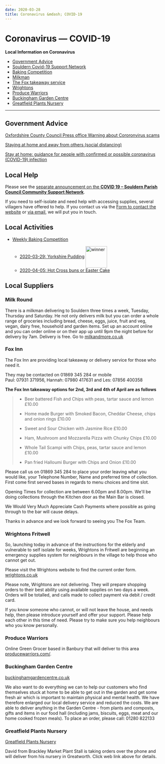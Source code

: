 ```yaml
---
date: 2020-03-28
title: Coronavirus &mdash; COVID-19
---
```

<style>
li img {width:5em; vertical-align:middle}
</style>

# Coronavirus &mdash; COVID-19

**Local Information on Coronavirus**

 * [Government Advice](#government-advice)
 * [Souldern Covid-19 Support Network](#local-help)
 * [Baking Competition](#baking)
 * [Milkman](#milk-round)
 * [The Fox takeaway service](#fox-inn)
 * [Wrightons](#wrightons-fritwell)
 * [Produce Warriors](#produce-warriors)
 * [Buckingham Garden Centre](#buckingham-garden-centre)
 * [Greatfield Plants Nursery](#greatfield-plants-nursery)

---

## Government Advice


[Oxfordshire County Council Press office Warning about Cororonvirus scams](https://news.oxfordshire.gov.uk/oxfordshire-residents-warned-against-coronavirus-scams/)


[Staying at home and away from others (social distancing)](https://www.gov.uk/government/publications/full-guidance-on-staying-at-home-and-away-from-others/full-guidance-on-staying-at-home-and-away-from-others)


[Stay at home: guidance for people with confirmed or possible coronavirus (COVID-19) infection](https://www.gov.uk/government/publications/covid-19-stay-at-home-guidance/stay-at-home-guidance-for-people-with-confirmed-or-possible-coronavirus-covid-19-infection)



## Local Help

Please see the [separate announcement on the **COVID 19 – Souldern Parish Council Community Support Network**](covid-19-support).

If you need to self-isolate and need help with accessing supplies,
several villagers have offered to help. If you contact us via the [Form to
contact the website](/home/contact-website) or [via email](mailto:website@souldern.org),
we will put you in touch.

## Local Activities

 * <span id="baking"></span>[Weekly Baking Competition](recipes2020#weekly-baking-competition)

    *  [2020-03-29: Yorkshire Pudding](https://photos.google.com/share/AF1QipNe_Mm3jL8bhhaZUijlRq2uhTyHL5Xq91VPJvMTqp5LKfk_b0l5-17qRWfVNQ7Kig?key=U0NBSlRJd0ZPYlJnbEp1aTQxTXk3ZUp4eDZ0dGZn) ![winner](https://lh3.googleusercontent.com/x1JtZUbfyAJ_NVkrIq4ye7ORebcNgKPbCu4yyzoJvWGkYWFIlu2azVhPQYZdnFiVOBx4FdZfzhUAX8G_IZIDTj0zHcQOjlMbYatJAxL1fd6VTh7GNquufayCYLmNPrWAo7s8WkjMvCOhFdChC2ICDy71fBR7vus7rnqc3D3u3ag3MVyXIDawh4QmVQmL0dj2K5oURXYCO5kf7GWZTv8cc5FB3xY0PuhZPJ9ylKIHBKYqWA-x5rMb_P_ENULk1T_FFMwDLPsjDpMMrkksqXbrOLNETiJd-9D8qRQ2QlKEx_R0x0-37X8D4BWZd6iVFHF9aplFfZcX_7Em1BPmgXyEqe8loZuujFEyP9fqagj_Yxsu78jtzT9Eq3sMfcZcvltf4KncDAFLz5JNU2bwim1xroLuMcu15XvIyKkPSAM6uI7CGmQFcEkRQCulLnsRN1m50skpzWdXwSgZCmZAmseIwteYU8JHl2UXDLVOQvuykNe7GzSgGNZP9aZv1D3oAGsXYokr1SS3F_VOA1NHIqiFIaSdklhwPzz_oG8VQwXuGxl78yLbKdTrfoLkZIm-XOUMKvfaKOXPGEjumD1VrfXr2KfMdu7cgsyr3Okan6-k16jX-YXM3NEIX3xfTWGF4d3nInLRcMJAk4RqfYNCsSdOzZ-C0VTRbAHO89s3fpZDg0xuWpMKekVdDGZeItkKmGrObCZpIJbx5vbkFt9EOSdvNthF-lU5aCDz_OAhO2TggekwAbemvzmf0ME=w564-h752-no)
    * [2020-04-05: Hot Cross buns or Easter Cake](https://photos.app.goo.gl/4vyjnxGKp9JSx7eJ6)

## Local Suppliers

### Milk Round

There is a milkman delivering to
Souldern three times a week, Tuesday, Thursday and Saturday. He not
only delivers milk but you can order a whole range of groceries
including bread, cheese, eggs, juice, fruit and veg, vegan, dairy
free, household and garden items. Set up an account online and you can
order online or on their app up until 9pm the night before for
delivery by 7am. Delivery is free. Go to [milkandmore.co.uk](https://www.milkandmore.co.uk)

### Fox Inn

The Fox Inn are providing local takeaway or delivery service  for those who need it.

They may be contacted  on 01869 345 284 or mobile<br> Paul: 07931 371956, Hannah: 07980 417631 and Les: 07856 400358



**The Fox Inn takeaway options for 2nd, 3rd and 4th of April are as follows**


> 
> * Beer battered Fish and Chips with peas, tartar sauce and lemon £10.00
> 
> * Home made Burger with Smoked Bacon, Cheddar Cheese, chips and onion rings £10.00
> 
> * Sweet and Sour Chicken with Jasmine Rice £10.00 
> 
> * Ham, Mushroom and Mozzarella Pizza with Chunky Chips £10.00
> 
> * Whole Tail Scampi with Chips, peas, tartar sauce and lemon £10.00
> 
> * Pan fried Halloumi Burger with Chips and Onion £10.00
> 

Please call us on 01869 345 284 to place your order leaving what you would like, your Telephone Number, Name and preferred time of collection. First come first served bases in regards to menu choices and time slot.

Opening Times for collection are between 6.00pm and 8.00pm. We'll be doing collections through the Kitchen door as the Main Bar is closed.


We Would Very Much Appreciate Cash Payments where possible as going through to the bar will cause delays.

Thanks in advance and we look forward to seeing you The Fox Team.



### Wrightons Fritwell

So, launching today in advance of the instructions for the elderly and
vulnerable to self isolate for weeks, Wrightons in Fritwell are
beginning an emergency supplies system for neighbours in the village
to help those who cannot get out.

Please visit the Wrightons website
to find the current order form. [wrightons.co.uk](https://www.wrightons.co.uk)

Please
note, Wrightons are not delivering. They will prepare shopping orders
to their best ability using available supplies on two days a
week. Orders will be totalled, and calls made to collect payment via
debit / credit card.

If you know someone who cannot, or will not
leave the house, and needs help, then please introduce yourself and
offer your support.  Please help each other in this time of
need. Please try to make sure you help neighbours who you know
personally.


### Produce Warriors
Online Green Grocer based in Banbury that will deliver to this area [producewarriors.com/](https://producewarriors.com/).


### Buckingham Garden Centre
[buckinghamgardencentre.co.uk](https://www.buckinghamgardencentre.co.uk/)

We also want to do everything we can to help our customers who find
themselves stuck at home to be able to get out in the garden and get
some fresh air which is important to maintain physical and mental
health. We have therefore enlarged our local delivery service and
reduced the costs. We are able to deliver anything in the Garden
Centre - from plants and composts, gifts and items in our food hall
(including jams, biscuits, eggs, meat and our home cooked frozen
meals).  To place an order, please call: 01280 822133

### Greatfield Plants Nursery
[Greatfield Plants Nursery](https://greatfieldplants.co.uk/)

David from Brackley Market Plant Stall is taking orders over the phone and will deliver from his nursery in Greatworth.
Click web link above for details.
